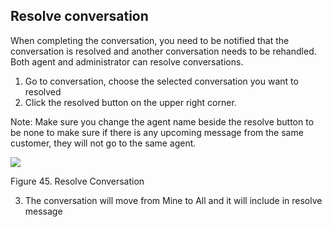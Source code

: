 ## Resolve conversation

When completing the conversation, you need to be notified that the conversation is resolved and another conversation needs to be rehandled. Both agent and administrator can resolve conversations.

1.  Go to conversation, choose the selected conversation you want to resolved
2.  Click the resolved button on the upper right corner.

Note: Make sure you change the agent name beside the resolve button to be none to make sure if there is any upcoming message from the same customer, they will not go to the same agent.

![](https://lh3.googleusercontent.com/9nHuZnON7aa_lEvsQfclu7J8vlsaXVO19r4bUldkihyVUgroDMIV6QopZotaXbg09K_fOCPTGw43_ZJYC_SwPesltu_PkyKnE7aF6wk4zt92_jSyFxUzjm28p5LXsdTBWJZYtEa-)

Figure 45. Resolve Conversation

3.  The conversation will move from Mine to All and it will include in resolve message
